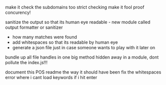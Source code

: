 make it check the subdomains too
strict checking
make it fool proof
concurency!

sanitize the output so that its human eye readable - new module called output formatter or sanitizer
 - how many matches were found
 - add whitespaces so that its readable by human eye
 - generate a json file just in case someone wants to play with it later on

 bundle up all file handles in one big method hidden away in a module,
 dont pollute the index.js!!!

document this POS readme the way it should have been 
fix the whitespaces error where i cant load keywords if i hit enter